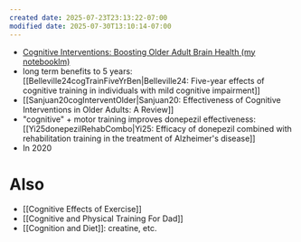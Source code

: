 ```yaml
---
created date: 2025-07-23T23:13:22-07:00
modified date: 2025-07-30T13:10:14-07:00
---
```


- [Cognitive Interventions: Boosting Older Adult Brain Health (my notebooklm)](https://notebooklm.google.com/notebook/4025cdeb-7477-4619-a708-c9a5c1003172)
- long term benefits to 5 years: [[Belleville24cogTrainFiveYrBen|Belleville24: Five-year effects of cognitive training in individuals with mild cognitive impairment]]
- [[Sanjuan20cogInterventOlder|Sanjuan20: Effectiveness of Cognitive Interventions in Older Adults: A Review]]  
- "cognitive" + motor training improves donepezil effectiveness: [[Yi25donepezilRehabCombo|Yi25: Efficacy of donepezil combined with rehabilitation training in the treatment of Alzheimer's disease]] 
- In 2020

# Also
- [[Cognitive Effects of Exercise]]
- [[Cognitive and Physical Training For Dad]]
- [[Cognition and Diet]]: creatine, etc.
